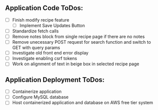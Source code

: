 ## Application Code ToDos:
- [ ] Finish modify recipe feature
  - [ ] Implement Save Updates Button
- [ ] Standardize fetch calls
- [ ] Remove notes block from single recipe page if there are no notes
- [ ] Remove unecessary POST request for search function and switch to GET with query params
- [ ] Investigate old front end error display
- [ ] Investigate enabling csrf tokens
- [ ] Work on alignment of text in beige box in selected recipe page

## Application Deployment ToDos:
- [ ] Containerize application
- [ ] Configure MySQL database
- [ ] Host containerized application and database on AWS free tier system
